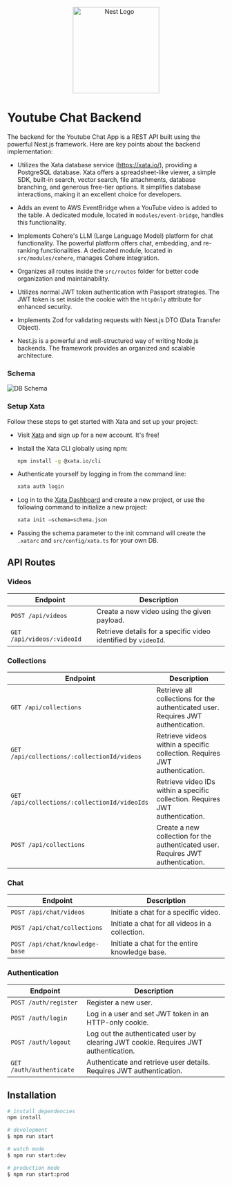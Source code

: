 <p align="center">
  <a href="http://nestjs.com/" target="blank"><img src="https://nestjs.com/img/logo-small.svg" width="200" alt="Nest Logo" /></a>
</p>

# Youtube Chat Backend

The backend for the Youtube Chat App is a REST API built using the powerful Nest.js framework. Here are key points about the backend implementation:

- Utilizes the Xata database service (https://xata.io/), providing a PostgreSQL database. Xata offers a spreadsheet-like viewer, a simple SDK, built-in search, vector search, file attachments, database branching, and generous free-tier options. It simplifies database interactions, making it an excellent choice for developers.

- Adds an event to AWS EventBridge when a YouTube video is added to the table. A dedicated module, located in `modules/event-bridge`, handles this functionality.

- Implements Cohere's LLM (Large Language Model) platform for chat functionality. The powerful platform offers chat, embedding, and re-ranking functionalities. A dedicated module, located in `src/modules/cohere`, manages Cohere integration.

- Organizes all routes inside the `src/routes` folder for better code organization and maintainability.

- Utilizes normal JWT token authentication with Passport strategies. The JWT token is set inside the cookie with the `httpOnly` attribute for enhanced security.

- Implements Zod for validating requests with Nest.js DTO (Data Transfer Object).

- Nest.js is a powerful and well-structured way of writing Node.js backends. The framework provides an organized and scalable architecture.

### Schema

![DB Schema](https://pub-2e209747425f40cdacae2d98eae729f3.r2.dev/youtube-chat-schema.png)

### Setup Xata

Follow these steps to get started with Xata and set up your project:

- Visit [Xata](https://xata.io/) and sign up for a new account. It's free!

- Install the Xata CLI globally using npm:

  ```bash
  npm install -g @xata.io/cli
  ```

- Authenticate yourself by logging in from the command line:

  ```bash
  xata auth login
  ```

- Log in to the [Xata Dashboard](https://xata.io/) and create a new project, or use the following command to initialize a new project:

  ```bash
  xata init —schema=schema.json
  ```

- Passing the schema parameter to the init command will create the `.xatarc` and `src/config/xata.ts` for your own DB.

## API Routes

### Videos

| Endpoint                   | Description                                                    |
| -------------------------- | -------------------------------------------------------------- |
| `POST /api/videos`         | Create a new video using the given payload.                    |
| `GET /api/videos/:videoId` | Retrieve details for a specific video identified by `videoId`. |

### Collections

| Endpoint                                      | Description                                                                       |
| --------------------------------------------- | --------------------------------------------------------------------------------- |
| `GET /api/collections`                        | Retrieve all collections for the authenticated user. Requires JWT authentication. |
| `GET /api/collections/:collectionId/videos`   | Retrieve videos within a specific collection. Requires JWT authentication.        |
| `GET /api/collections/:collectionId/videoIds` | Retrieve video IDs within a specific collection. Requires JWT authentication.     |
| `POST /api/collections`                       | Create a new collection for the authenticated user. Requires JWT authentication.  |

### Chat

| Endpoint                        | Description                                     |
| ------------------------------- | ----------------------------------------------- |
| `POST /api/chat/videos`         | Initiate a chat for a specific video.           |
| `POST /api/chat/collections`    | Initiate a chat for all videos in a collection. |
| `POST /api/chat/knowledge-base` | Initiate a chat for the entire knowledge base.  |

### Authentication

| Endpoint                 | Description                                                                         |
| ------------------------ | ----------------------------------------------------------------------------------- |
| `POST /auth/register`    | Register a new user.                                                                |
| `POST /auth/login`       | Log in a user and set JWT token in an HTTP-only cookie.                             |
| `POST /auth/logout`      | Log out the authenticated user by clearing JWT cookie. Requires JWT authentication. |
| `GET /auth/authenticate` | Authenticate and retrieve user details. Requires JWT authentication.                |

## Installation

```bash
# install dependencies
npm install

# development
$ npm run start

# watch mode
$ npm run start:dev

# production mode
$ npm run start:prod
```
